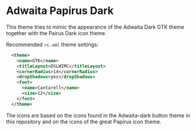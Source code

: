 # Adwaita Papirus Dark

This theme tries to mimic the appearance of the Adwaita Dark GTK theme together with the Pairus Dark icon theme.

Recommended `rc.xml` theme settings:

```xml
  <theme>
    <name>GTK</name>
    <titleLayout>DSLWIMC</titleLayout>
    <cornerRadius>14</cornerRadius>
    <dropShadows>yes</dropShadows>
    <font>
      <name>Cantarell</name>
      <size>12</size>
    </font>
  </theme>
```

The icons are based on the icons found in the Adwaita-dark button theme in this repository and on the icons of the great Papirus icon theme.
